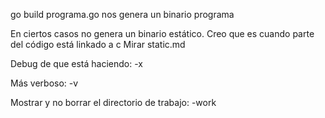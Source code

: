 go build programa.go
  nos genera un binario programa


En ciertos casos no genera un binario estático. Creo que es cuando parte del código está linkado a c
Mirar static.md


Debug de que está haciendo:
-x

Más verboso:
-v

Mostrar y no borrar el directorio de trabajo:
-work
